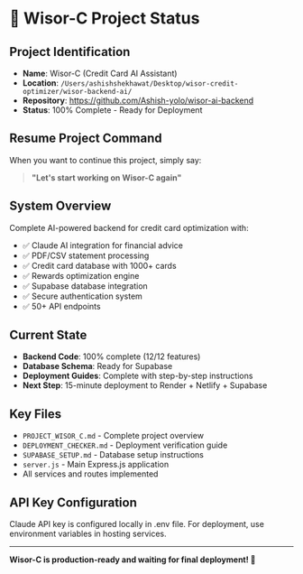 # 🤖 Wisor-C Project Status

## Project Identification
- **Name**: Wisor-C (Credit Card AI Assistant)
- **Location**: `/Users/ashishshekhawat/Desktop/wisor-credit-optimizer/wisor-backend-ai/`
- **Repository**: https://github.com/Ashish-yolo/wisor-ai-backend
- **Status**: 100% Complete - Ready for Deployment

## Resume Project Command
When you want to continue this project, simply say:
> **"Let's start working on Wisor-C again"**

## System Overview
Complete AI-powered backend for credit card optimization with:
- ✅ Claude AI integration for financial advice
- ✅ PDF/CSV statement processing
- ✅ Credit card database with 1000+ cards
- ✅ Rewards optimization engine
- ✅ Supabase database integration
- ✅ Secure authentication system
- ✅ 50+ API endpoints

## Current State
- **Backend Code**: 100% complete (12/12 features)
- **Database Schema**: Ready for Supabase
- **Deployment Guides**: Complete with step-by-step instructions
- **Next Step**: 15-minute deployment to Render + Netlify + Supabase

## Key Files
- `PROJECT_WISOR_C.md` - Complete project overview
- `DEPLOYMENT_CHECKER.md` - Deployment verification guide
- `SUPABASE_SETUP.md` - Database setup instructions
- `server.js` - Main Express.js application
- All services and routes implemented

## API Key Configuration
Claude API key is configured locally in .env file.
For deployment, use environment variables in hosting services.

---
**Wisor-C is production-ready and waiting for final deployment! 🚀**